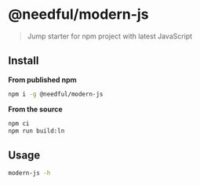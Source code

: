 # @needful/modern-js

> Jump starter for npm project with latest JavaScript

## Install

**From published npm**
```bash
npm i -g @needful/modern-js
```

**From the source**
```bash
npm ci
npm run build:ln
```

## Usage

```bash
modern-js -h
```
